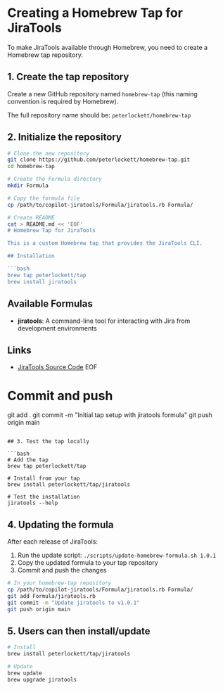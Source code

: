 # Creating a Homebrew Tap for JiraTools

To make JiraTools available through Homebrew, you need to create a Homebrew tap repository.

## 1. Create the tap repository

Create a new GitHub repository named `homebrew-tap` (this naming convention is required by Homebrew).

The full repository name should be: `peterlockett/homebrew-tap`

## 2. Initialize the repository

```bash
# Clone the new repository
git clone https://github.com/peterlockett/homebrew-tap.git
cd homebrew-tap

# Create the Formula directory
mkdir Formula

# Copy the formula file
cp /path/to/copilot-jiratools/Formula/jiratools.rb Formula/

# Create README
cat > README.md << 'EOF'
# Homebrew Tap for JiraTools

This is a custom Homebrew tap that provides the JiraTools CLI.

## Installation

```bash
brew tap peterlockett/tap
brew install jiratools
```

## Available Formulas

- **jiratools**: A command-line tool for interacting with Jira from development environments

## Links

- [JiraTools Source Code](https://github.com/peterlockett/copilot-jiratools)
EOF

# Commit and push
git add .
git commit -m "Initial tap setup with jiratools formula"
git push origin main
```

## 3. Test the tap locally

```bash
# Add the tap
brew tap peterlockett/tap

# Install from your tap
brew install peterlockett/tap/jiratools

# Test the installation
jiratools --help
```

## 4. Updating the formula

After each release of JiraTools:

1. Run the update script: `./scripts/update-homebrew-formula.sh 1.0.1`
2. Copy the updated formula to your tap repository
3. Commit and push the changes

```bash
# In your homebrew-tap repository
cp /path/to/copilot-jiratools/Formula/jiratools.rb Formula/
git add Formula/jiratools.rb
git commit -m "Update jiratools to v1.0.1"
git push origin main
```

## 5. Users can then install/update

```bash
# Install
brew install peterlockett/tap/jiratools

# Update
brew update
brew upgrade jiratools
```
